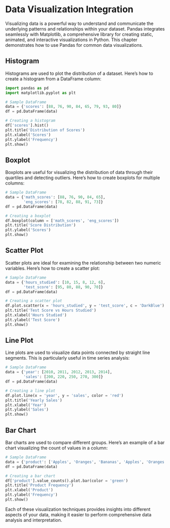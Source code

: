 # Data Visualization Integration

Visualizing data is a powerful way to understand and communicate the underlying patterns and relationships within your dataset. Pandas integrates seamlessly with Matplotlib, a comprehensive library for creating static, animated, and interactive visualizations in Python. This chapter demonstrates how to use Pandas for common data visualizations.

## Histogram

Histograms are used to plot the distribution of a dataset. Here’s how to create a histogram from a DataFrame column:

```python
import pandas as pd
import matplotlib.pyplot as plt

# Sample DataFrame
data = {'scores': [88, 76, 90, 84, 65, 79, 93, 80]}
df = pd.DataFrame(data)

# Creating a histogram
df['scores'].hist()
plt.title('Distribution of Scores')
plt.xlabel('Scores')
plt.ylabel('Frequency')
plt.show()
```

## Boxplot

Boxplots are useful for visualizing the distribution of data through their quartiles and detecting outliers. Here’s how to create boxplots for multiple columns:

```python
# Sample DataFrame
data = {'math_scores': [88, 76, 90, 84, 65],
        'eng_scores': [78, 82, 88, 91, 73]}
df = pd.DataFrame(data)

# Creating a boxplot
df.boxplot(column = ['math_scores', 'eng_scores'])
plt.title('Score Distribution')
plt.ylabel('Scores')
plt.show()
```

## Scatter Plot

Scatter plots are ideal for examining the relationship between two numeric variables. Here’s how to create a scatter plot:

```python
# Sample DataFrame
data = {'hours_studied': [10, 15, 8, 12, 6],
        'test_score': [95, 80, 88, 90, 70]}
df = pd.DataFrame(data)

# Creating a scatter plot
df.plot.scatter(x = 'hours_studied', y = 'test_score', c = 'DarkBlue')
plt.title('Test Score vs Hours Studied')
plt.xlabel('Hours Studied')
plt.ylabel('Test Score')
plt.show()
```

## Line Plot

Line plots are used to visualize data points connected by straight line segments. This is particularly useful in time series analysis:

```python
# Sample DataFrame
data = {'year': [2010, 2011, 2012, 2013, 2014],
        'sales': [200, 220, 250, 270, 300]}
df = pd.DataFrame(data)

# Creating a line plot
df.plot.line(x = 'year', y = 'sales', color = 'red')
plt.title('Yearly Sales')
plt.xlabel('Year')
plt.ylabel('Sales')
plt.show()
```

## Bar Chart

Bar charts are used to compare different groups. Here’s an example of a bar chart visualizing the count of values in a column:

```python
# Sample DataFrame
data = {'product': ['Apples', 'Oranges', 'Bananas', 'Apples', 'Oranges', 'Apples']}
df = pd.DataFrame(data)

# Creating a bar chart
df['product'].value_counts().plot.bar(color = 'green')
plt.title('Product Frequency')
plt.xlabel('Product')
plt.ylabel('Frequency')
plt.show()
```

Each of these visualization techniques provides insights into different aspects of your data, making it easier to perform comprehensive data analysis and interpretation.
